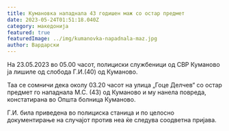 ```yaml
---
title: Kумановка нападнала 43 годишен маж со остар предмет
date: 2023-05-24T01:51:18.040Z
category: македонија
featured: true
featuredImage: ../img/kumanovka-napadnala-maz.jpg
author: Вардарски
---
```

<!--StartFragment-->

На 23.05.2023 во 05.00 часот, полициски службеници од СВР Куманово ја лишиле од слобода Г.И.(40) од Куманово.

Таа се сомничи дека околу 03.20 часот на улица „Гоце Делчев“ со остар предмет го нападнала М.С. (43) од Куманово и му нанела повреда, констатирана во Општа болница Куманово.

Г.И. била приведена во полициска станица и по целосно документирање на случајот против неа ќе следува соодветна пријава.

<!--EndFragment-->